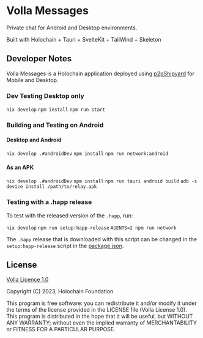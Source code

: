 # Volla Messages

Private chat for Android and Desktop environments.

Built with Holochain + Tauri + SvelteKit + TailWind + Skeleton

## Developer Notes

Volla Messages is a Holochain application deployed using [p2pShipyard](https://darksoil.studio/p2p-shipyard/) for Mobile and Desktop.  

### Dev Testing Desktop only

`nix develop`
`npm install`
`npm run start`

### Building and Testing on Android

#### Desktop and Android

`nix develop .#androidDev`
`npm install`
`npm run network:android`

#### As an APK

`nix develop .#androidDev`
`npm install`
`npm run tauri android build`
`adb -s device install /path/to/relay.apk`

### Testing with a .happ release 

To test with the released version of the `.happ`, run:

`nix develop`
`npm run setup:happ-release`
`AGENTS=2 npm run network`

The `.happ` release that is downloaded with this script can be changed in the `setup:happ-release` script in the [package.json](./package.json).

## License

[Volla Licence 1.0](https://github.com/holochain-apps/volla-messages/blob/main/LICENSE.txt)

Copyright (C) 2023, Holochain Foundation

This program is free software: you can redistribute it and/or modify it under the terms of the license
provided in the LICENSE file (Volla License 1.0). This program is distributed in the hope that it will be useful,
but WITHOUT ANY WARRANTY; without even the implied warranty of MERCHANTABILITY or FITNESS FOR A PARTICULAR PURPOSE.
